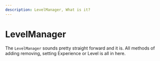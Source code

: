 ```yaml
---
description: LevelManager, What is it?
---
```


# LevelManager

The `LevelManager` sounds pretty straight forward and it is. All methods of adding removing, setting Experience or Level is all in here.

